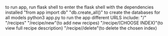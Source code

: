 to run app, run flask shell to enter the flask shell with the dependencies installed
"from app import db"
"db.create_all()" to create the databases for all models
python3 app.py to run the app
different URLS include: "/" "/recipes" "/recipe/new"(to add new recipes) "/recipe/(CHOOSE INDEX)"(to view full recipe description) "/recipe/<CHOOSE INDEX>/delete"(to delete the chosen index)

